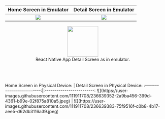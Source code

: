 <!-- <div align = "center"><img src ="https://user-images.githubusercontent.com/111911708/236635726-943c4752-4922-424b-8602-e40f365d00ed.jpeg" width="100"></div>
<div align ="center">React Native App HomeScreen as in emulator.</div>
<br>
<br> -->

Home Screen in Emulator             | Detail Screen in Emulator
:-------------------------:|:-------------------------:
![](https://user-images.githubusercontent.com/111911708/236635726-943c4752-4922-424b-8602-e40f365d00ed.jpeg)  |  ![](https://user-images.githubusercontent.com/111911708/236635758-2798b88a-d1fa-45d1-97ab-a841219126ff.jpeg)

<div align = "center"><img src ="https://user-images.githubusercontent.com/111911708/236635758-2798b88a-d1fa-45d1-97ab-a841219126ff.jpeg" width="100"></div>
<div align ="center">React Native App Detail Screen as in emulator.</div>
<br>
<br>
<br>
<br>
Home Screen in Physical Device:             | Detail Screen in Physical Device:
:-------------------------:|:-------------------------:
![](https://user-images.githubusercontent.com/111911708/236639352-2a9ba456-399d-4361-b99e-02f875a810a5.jpeg)  |  ![](https://user-images.githubusercontent.com/111911708/236639383-75f9516f-c0b8-4b17-aee5-d62db3116a39.jpeg)
<!-- <div align = "center"><img src ="https://user-images.githubusercontent.com/111911708/236639352-2a9ba456-399d-4361-b99e-02f875a810a5.jpeg"></div>
<div align ="center">React Native App HomeScreen as in apk build on physical device.</div>

<br>
<br>

<div align = "center"><img src ="https://user-images.githubusercontent.com/111911708/236639383-75f9516f-c0b8-4b17-aee5-d62db3116a39.jpeg"></div>
<div align ="center">React Native App Detail Screen as in apk build on physical device..</div>
 -->
